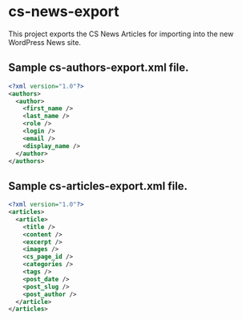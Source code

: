 # cs-news-export

This project exports the CS News Articles for importing into the new WordPress News site.

## Sample cs-authors-export.xml file.

```xml
<?xml version="1.0"?>
<authors>
  <author>
    <first_name />
    <last_name />
    <role />
    <login />
    <email />
    <display_name />
  </author>
</authors>
```

## Sample cs-articles-export.xml file.

```xml
<?xml version="1.0"?>
<articles>
  <article>
    <title />
    <content />
    <excerpt />
    <images />
    <cs_page_id />
    <categories />
    <tags />
    <post_date />
    <post_slug />
    <post_author />
  </article>
</articles>
```